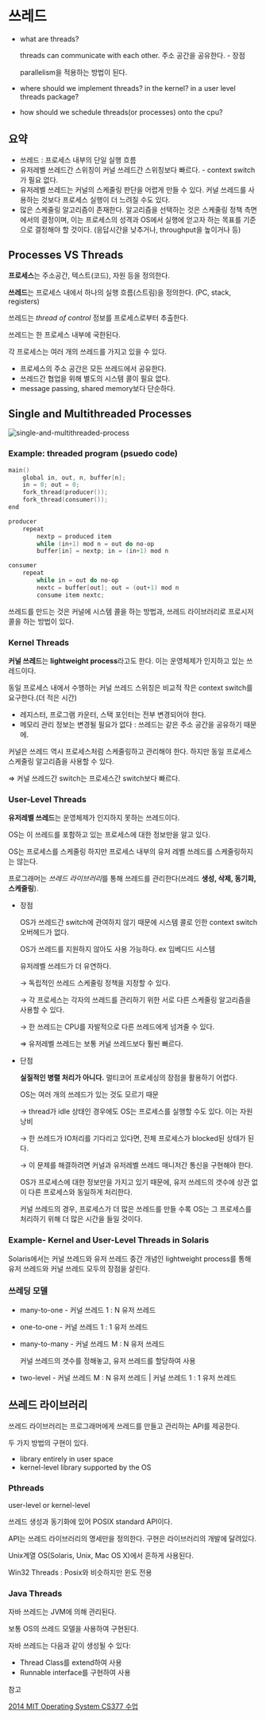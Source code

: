 # 쓰레드

- what are threads?

    threads can communicate with each other. 주소 공간을 공유한다. - 장점

    parallelism을 적용하는 방법이 된다.

- where should we implement threads? in the kernel? in a user level threads package?
- how should we schedule threads(or processes) onto the cpu?

## 요약

- 쓰레드 : 프로세스 내부의 단일 실행 흐름
- 유저레벨 쓰레드간 스위칭이 커널 쓰레드간 스위칭보다 빠르다. - context switch가 필요 없다.
- 유저레벨 쓰레드는 커널의 스케줄링 판단을 어렵게 만들 수 있다. 커널 쓰레드를 사용하는 것보다 프로세스 실행이 더 느려질 수도 있다.
- 많은 스케줄링 알고리즘이 존재한다. 알고리즘을 선택하는 것은 스케줄링 정책 측면에서의 결정이며, 이는 프로세스의 성격과 OS에서 실행에 얻고자 하는 목표를 기준으로 결정해야 할 것이다. (응답시간을 낮추거나, throughput을 높이거나 등)


## Processes VS Threads

**프로세스**는 주소공간, 텍스트(코드), 자원 등을 정의한다.

**쓰레드**는 프로세스 내에서 하나의 실행 흐름(스트림)을 정의한다. (PC, stack, registers)

쓰레드는 *thread of control* 정보를 프로세스로부터 추출한다.

쓰레드는 한 프로세스 내부에 국한된다.

각 프로세스는 여러 개의 쓰레드를 가지고 있을 수 있다.

- 프로세스의 주소 공간은 모든 쓰레드에서 공유한다.
- 쓰레드간 협업을 위해 별도의 시스템 콜이 필요 없다.
- message passing, shared memory보다 단순하다.

## Single and Multithreaded Processes

![single-and-multithreaded-process](https://user-images.githubusercontent.com/52501513/86745499-5c45b400-c075-11ea-92a4-63ccc60a2c3b.png)

### Example: threaded program (psuedo code)

```c
main()
	global in, out, n, buffer[n];
	in = 0; out = 0;
	fork_thread(producer());
	fork_thread(consumer());
end

producer
	repeat
		nextp = produced item
		while (in+1) mod n = out do no-op
		buffer[in] = nextp; in = (in+1) mod n

consumer
	repeat
		while in = out do no-op
		nextc = buffer[out]; out = (out+1) mod n
		consume item nextc;
```

쓰레드를 만드는 것은 커널에 시스템 콜을 하는 방법과, 쓰레드 라이브러리로 프로시저 콜을 하는 방법이 있다.

### Kernel Threads

**커널 쓰레드**는 **lightweight process**라고도 한다. 이는 운영체제가 인지하고 있는 쓰레드이다.

동일 프로세스 내에서 수행하는 커널 쓰레드 스위칭은 비교적 작은 context switch를 요구한다.(더 적은 시간)

- 레지스터, 프로그램 카운터, 스택 포인터는 전부 변경되어야 한다.
- 메모리 관리 정보는 변경될 필요가 없다 : 쓰레드는 같은 주소 공간을 공유하기 때문에.

커널은 쓰레드 역시 프로세스처럼 스케줄링하고 관리해야 한다. 하지만 동일 프로세스 스케줄링 알고리즘을 사용할 수 있다.

⇒ 커널 쓰레드간 switch는 프로세스간 switch보다 빠르다.

### User-Level Threads

**유저레벨 쓰레드**는 운영체제가 인지하지 못하는 쓰레드이다.

OS는 이 쓰레드를 포함하고 있는 프로세스에 대한 정보만을 알고 있다.

OS는 프로세스를 스케줄링 하지만 프로세스 내부의 유저 레벨 쓰레드를 스케줄링하지는 않는다.

프로그래머는 *쓰레드 라이브러리*를 통해 쓰레드를 관리한다(쓰레드 **생성, 삭제, 동기화, 스케줄링**).

- 장점

    OS가 쓰레드간 switch에 관여하지 않기 때문에 시스템 콜로 인한 context switch 오버헤드가 없다.

    OS가 쓰레드를 지원하지 않아도 사용 가능하다. ex 임베디드 시스템

    유저레벨 쓰레드가 더 유연하다.

    → 독립적인 쓰레드 스케줄링 정책을 지정할 수 있다.

    → 각 프로세스는 각자의 쓰레드를 관리하기 위한 서로 다른 스케줄링 알고리즘을 사용할 수 있다.

    → 한 쓰레드는 CPU를 자발적으로 다른 쓰레드에게 넘겨줄 수 있다.

    ⇒ 유저레벨 쓰레드는 보통 커널 쓰레드보다 훨씬 빠르다.

- 단점

    **실질적인 병렬 처리가 아니다.** 멀티코어 프로세싱의 장점을 활용하기 어렵다.

    OS는 여러 개의 쓰레드가 있는 것도 모르기 때문

    → thread가 idle 상태인 경우에도 OS는 프로세스를 실행할 수도 있다. 이는 자원낭비

    → 한 쓰레드가 IO처리를 기다리고 있다면, 전체 프로세스가 blocked된 상태가 된다.

    → 이 문제를 해결하려면 커널과 유저레벨 쓰레드 매니저간 통신을 구현해야 한다.

    OS가 프로세스에 대한 정보만을 가지고 있기 때문에, 유저 쓰레드의 갯수에 상관 없이 다른 프로세스와 동일하게 처리한다.

    커널 쓰레드의 경우, 프로세스가 더 많은 쓰레드를 만들 수록 OS는 그 프로세스를 처리하기 위해 더 많은 시간을 들일 것이다.

### Example- Kernel and User-Level Threads in Solaris

Solaris에서는 커널 쓰레드와 유저 쓰레드 중간 개념인 lightweight process를 통해 유저 쓰레드와 커널 쓰레드 모두의 장점을 살린다.

### 쓰레딩 모델

- many-to-one - 커널 쓰레드 1 : N 유저 쓰레드
- one-to-one - 커널 쓰레드 1 : 1 유저 쓰레드
- many-to-many - 커널 쓰레드 M : N 유저 쓰레드

    커널 쓰레드의 갯수를 정해놓고, 유저 쓰레드를 할당하여 사용

- two-level - 커널 쓰레드 M : N 유저 쓰레드 | 커널 쓰레드 1 : 1 유저 쓰레드

## 쓰레드 라이브러리

쓰레드 라이브러리는 프로그래머에게 쓰레드를 만들고 관리하는 API를 제공한다.

두 가지 방법의 구현이 있다.

- library entirely in user space
- kernel-level library supported by the OS

### Pthreads

user-level or kernel-level

쓰레드 생성과 동기화에 있어 POSIX standard API이다.

API는 쓰레드 라이브러리의 명세만을 정의한다. 구현은 라이브러리의 개발에 달려있다.

Unix계열 OS(Solaris, Unix, Mac OS X)에서 흔하게 사용된다.

Win32 Threads : Posix와 비슷하지만 윈도 전용

### Java Threads

자바 쓰레드는 JVM에 의해 관리된다.

보통 OS의 쓰레드 모델을 사용하여 구현된다.

자바 쓰레드는 다음과 같이 생성될 수 있다:

- Thread Class를 extend하여 사용
- Runnable interface를 구현하여 사용

참고

[2014 MIT Operating System CS377 수업](https://www.youtube.com/playlist?list=PLacuG5pysFbDQU8kKxbUh4K5c1iL5_k7k)
